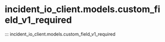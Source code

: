# incident_io_client.models.custom_field_v1_required

::: incident_io_client.models.custom_field_v1_required